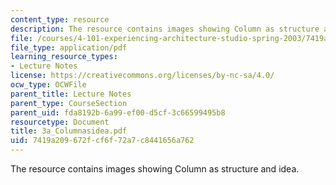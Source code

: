 ```yaml
---
content_type: resource
description: The resource contains images showing Column as structure and idea.
file: /courses/4-101-experiencing-architecture-studio-spring-2003/7419a209672fcf6f72a7c8441656a762_3a_Columnasidea.pdf
file_type: application/pdf
learning_resource_types:
- Lecture Notes
license: https://creativecommons.org/licenses/by-nc-sa/4.0/
ocw_type: OCWFile
parent_title: Lecture Notes
parent_type: CourseSection
parent_uid: fda8192b-6a99-ef00-d5cf-3c66599495b8
resourcetype: Document
title: 3a_Columnasidea.pdf
uid: 7419a209-672f-cf6f-72a7-c8441656a762
---
```

The resource contains images showing Column as structure and idea.